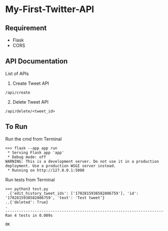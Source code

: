 # My-First-Twitter-API


## Requirement
* Flask
* CORS

## API Documentation

List of APIs
1. Create Tweet API
```
/api/create
```
2.  Delete Tweet API
```
/api/delete/<tweet_id>
```
## To Run 

Run the cmd from Terminal
```
>>> flask --app app run
 * Serving Flask app 'app'
 * Debug mode: off
WARNING: This is a development server. Do not use it in a production deployment. Use a production WSGI server instead.
 * Running on http://127.0.0.1:5000
```
Run tests from Terminal
```
>>> python3 test.py 
 .{'edit_history_tweet_ids': ['1702815938582806759'], 'id': '1702815938582806759', 'text': 'Test tweet'}
..{'deleted': True}
.
----------------------------------------------------------------------
Ran 4 tests in 0.009s

OK
```


